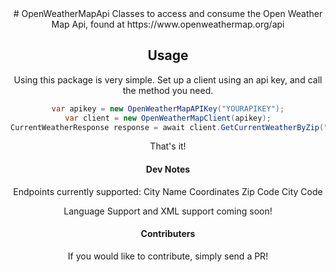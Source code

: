 <div align="center">
# OpenWeatherMapApi
Classes to access and consume the Open Weather Map Api, found at https://www.openweathermap.org/api

## Usage
Using this package is very simple.  Set up a client using an api key, and call the method you need.

```C#
var apikey = new OpenWeatherMapAPIKey("YOURAPIKEY");
var client = new OpenWeatherMapClient(apikey);
CurrentWeatherResponse response = await client.GetCurrentWeatherByZip("12345");
```
That's it!

#### Dev Notes
Endpoints currently supported:
	City Name
	Coordinates
	Zip Code
	City Code
	
Language Support and XML support coming soon!

#### Contributers
If you would like to contribute, simply send a PR!
</div>
